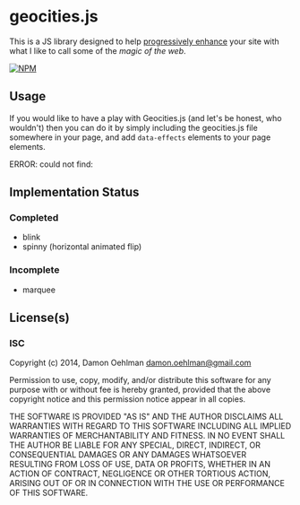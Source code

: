 # geocities.js

This is a JS library designed to help
[progressively enhance](http://www.alistapart.com/articles/understandingprogressiveenhancement)
your site with what I like to call some of the _magic of the web_.


[![NPM](https://nodei.co/npm/geocities.png)](https://nodei.co/npm/geocities/)


## Usage

If you would like to have a play with Geocities.js (and let's be honest, who wouldn't) then you
can do it by simply including the geocities.js file somewhere in your page, and add
`data-effects` elements to your page elements.

ERROR: could not find: 

## Implementation Status

### Completed

- blink
- spinny (horizontal animated flip)

### Incomplete

- marquee

## License(s)

### ISC

Copyright (c) 2014, Damon Oehlman <damon.oehlman@gmail.com>

Permission to use, copy, modify, and/or distribute this software for any
purpose with or without fee is hereby granted, provided that the above
copyright notice and this permission notice appear in all copies.

THE SOFTWARE IS PROVIDED "AS IS" AND THE AUTHOR DISCLAIMS ALL WARRANTIES WITH
REGARD TO THIS SOFTWARE INCLUDING ALL IMPLIED WARRANTIES OF MERCHANTABILITY
AND FITNESS. IN NO EVENT SHALL THE AUTHOR BE LIABLE FOR ANY SPECIAL, DIRECT,
INDIRECT, OR CONSEQUENTIAL DAMAGES OR ANY DAMAGES WHATSOEVER RESULTING FROM
LOSS OF USE, DATA OR PROFITS, WHETHER IN AN ACTION OF CONTRACT, NEGLIGENCE OR
OTHER TORTIOUS ACTION, ARISING OUT OF OR IN CONNECTION WITH THE USE OR
PERFORMANCE OF THIS SOFTWARE.
